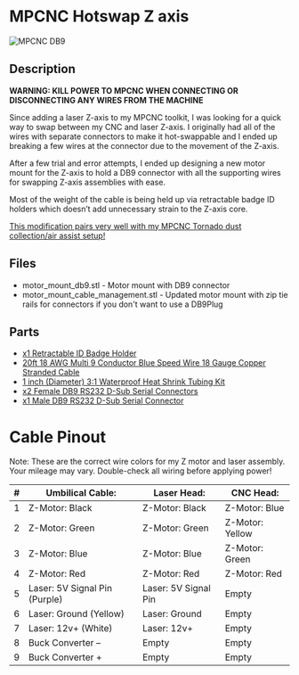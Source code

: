 # MPCNC Hotswap Z axis
![MPCNC DB9](https://austinoneil.com/aoneil/mpcnc-hotswap-z-axis-db9/-/raw/main/images/InUseExample.jpg "MPCNC DB9")

## Description
**WARNING: KILL POWER TO MPCNC WHEN CONNECTING OR DISCONNECTING ANY WIRES FROM THE MACHINE**

Since adding a laser Z-axis to my MPCNC toolkit, I was looking for a quick way to swap between my CNC and laser Z-axis. I originally had all of the wires with separate connectors to make it hot-swappable and I ended up breaking a few wires at the connector due to the movement of the Z-axis.

After a few trial and error attempts, I ended up designing a new motor mount for the Z-axis to hold a DB9 connector with all the supporting wires for swapping Z-axis assemblies with ease.

Most of the weight of the cable is being held up via retractable badge ID holders which doesn’t add unnecessary strain to the Z-axis core.

[This modification pairs very well with my MPCNC Tornado dust collection/air assist setup!](https://austinoneil.com/aoneil/mpcnc-tornado)

## Files
* motor_mount_db9.stl - Motor mount with DB9 connector  
* motor_mount_cable_management.stl - Updated motor mount with zip tie rails for connectors if you don't want to use a DB9Plug  

## Parts
* [x1 Retractable ID Badge Holder](https://www.amazon.com/gp/product/B01N5DW69F/ref=ppx_yo_dt_b_asin_title_o00_s00?ie=UTF8&psc=1)
* [20ft 18 AWG Multi 9 Conductor Blue Speed Wire 18 Gauge Copper Stranded Cable](https://www.amazon.com/gp/product/B083ZKGN5L/ref%3Dppx_yo_dt_b_asin_image_o00_s00?ie=UTF8&psc=1) 
* [1 inch (Diameter) 3:1 Waterproof Heat Shrink Tubing Kit](https://www.amazon.com/gp/product/B07VQ6X5KT/ref%3Dppx_yo_dt_b_asin_title_o01_s01?ie=UTF8&psc=1)
* [x2 Female DB9 RS232 D-Sub Serial Connectors](https://www.amazon.com/gp/product/B076F6X8WJ/ref%3Dppx_yo_dt_b_asin_title_o01_s00?ie=UTF8&psc=1)
* [x1 Male DB9 RS232 D-Sub Serial Connector](https://www.amazon.com/gp/product/B071DS5GTW/ref%3Dppx_yo_dt_b_asin_title_o01_s01?ie=UTF8&psc=1)

# Cable Pinout
Note: These are the correct wire colors for my Z motor and laser assembly. Your mileage may vary. Double-check all wiring before applying power!

| # | Umbilical Cable: | Laser Head:          | CNC Head:  |
|---|-----------------|----------------------|------------|
| 1 | Z-Motor: Black  | Z-Motor: Black      | Z-Motor: Blue  |
| 2 | Z-Motor: Green  | Z-Motor: Green      | Z-Motor: Yellow |
| 3 | Z-Motor: Blue   | Z-Motor: Blue       | Z-Motor: Green |
| 4 | Z-Motor: Red    | Z-Motor: Red        | Z-Motor: Red   |
| 5 | Laser: 5V Signal Pin (Purple)  | Laser: 5V Signal Pin  | Empty  |
| 6 | Laser: Ground (Yellow)  | Laser: Ground  | Empty  |
| 7 | Laser: 12v+ (White)  | Laser: 12v+  | Empty  |
| 8 | Buck Converter –  | Empty  | Empty  |
| 9 | Buck Converter +  | Empty  | Empty  |

